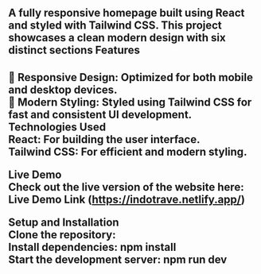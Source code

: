 <h2>A fully responsive homepage built using React and styled with Tailwind CSS. This project showcases a clean modern design with six distinct sections
Features</h2>

<h2>📱 Responsive Design: Optimized for both mobile and desktop devices.</br>
🎨 Modern Styling: Styled using Tailwind CSS for fast and consistent UI development.
Technologies Used</br>
React: For building the user interface.</br>
Tailwind CSS: For efficient and modern styling.</br>

Live Demo</br>
Check out the live version of the website here: Live Demo Link (https://indotrave.netlify.app/)</br>

Setup and Installation</br>
Clone the repository:</br>
Install dependencies: npm install</br>
Start the development server: npm run dev</h2>

